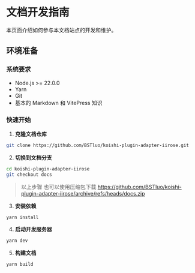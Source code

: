 # 文档开发指南

本页面介绍如何参与本文档站点的开发和维护。

## 环境准备

### 系统要求

- Node.js >= 22.0.0
- Yarn
- Git
- 基本的 Markdown 和 VitePress 知识

### 快速开始


1. **克隆文档仓库**

```bash
git clone https://github.com/BSTluo/koishi-plugin-adapter-iirose.git
```

2. **切换到文档分支**

```bash
cd koishi-plugin-adapter-iirose
git checkout docs
```
> 以上步骤 也可以使用压缩包下载 https://github.com/BSTluo/koishi-plugin-adapter-iirose/archive/refs/heads/docs.zip

3. **安装依赖**

```bash
yarn install
```

4. **启动开发服务器**

```bash
yarn dev
```

5. **构建文档**

```bash
yarn build
```
